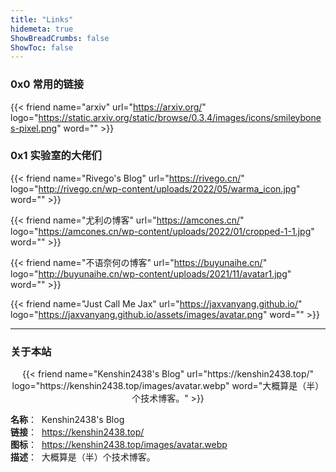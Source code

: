 ```yaml
---
title: "Links"
hidemeta: true
ShowBreadCrumbs: false
ShowToc: false
---
```


### 0x0 常用的链接

{{< friend name="arxiv" url="https://arxiv.org/" logo="https://static.arxiv.org/static/browse/0.3.4/images/icons/smileybones-pixel.png" word="" >}}

### 0x1 实验室的大佬们

{{< friend name="Rivego's Blog" url="https://rivego.cn/" logo="http://rivego.cn/wp-content/uploads/2022/05/warma_icon.jpg" word="" >}}

{{< friend name="尤利の博客" url="https://amcones.cn/" logo="https://amcones.cn/wp-content/uploads/2022/01/cropped-1-1.jpg" word="" >}}

{{< friend name="不语奈何の博客" url="https://buyunaihe.cn/" logo="http://buyunaihe.cn/wp-content/uploads/2021/11/avatar1.jpg" word="" >}}

{{< friend name="Just Call Me Jax" url="https://jaxvanyang.github.io/" logo="https://jaxvanyang.github.io/assets/images/avatar.png" word="" >}}

---

### 关于本站

<center>
{{< friend name="Kenshin2438's Blog" url="https://kenshin2438.top/" logo="https://kenshin2438.top/images/avatar.webp" word="大概算是（半）个技术博客。" >}}
</center>

**名称**：&nbsp; Kenshin2438's Blog<br>
**链接**：&nbsp; https://kenshin2438.top/<br>
**图标**：&nbsp; https://kenshin2438.top/images/avatar.webp<br>
**描述**：&nbsp; 大概算是（半）个技术博客。<br>